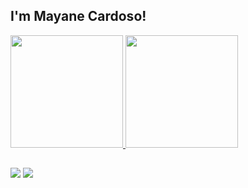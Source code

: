 ## I'm Mayane Cardoso!
  <a href="https://github.com/ManeCardoso">
  <img height="180em" src="https://github-readme-stats.vercel.app/api?username=ManeCardoso&show_icons=true&theme=calm&include_all_commits=true&count_private=true"/>
  <img height="180em" src="https://github-readme-stats.vercel.app/api/top-langs/?username=ManeCardoso&layout=compact&langs_count=7&theme=calm"/>
</div>
 
  ##
 
<div> 
  <a href="https://www.instagram.com/mane_cardoso/?hl=pt-br" target="_blank"><img src="https://img.shields.io/badge/-Instagram-%23E4405F?style=for-the-badge&logo=instagram&logoColor=white" target="_blank"></a>
  <a href="https://www.linkedin.com/in/manecardoso/" target="_blank"><img src="https://img.shields.io/badge/-LinkedIn-%230077B5?style=for-the-badge&logo=linkedin&logoColor=white" target="_blank"></a> 
 
</div>
